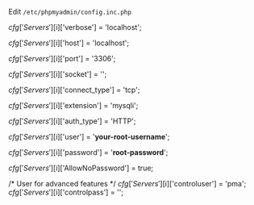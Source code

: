 Edit `/etc/phpmyadmin/config.inc.php`

$cfg['Servers'][$i]['verbose'] = 'localhost';

$cfg['Servers'][$i]['host'] = 'localhost';

$cfg['Servers'][$i]['port'] = '3306';

$cfg['Servers'][$i]['socket'] = '';

$cfg['Servers'][$i]['connect_type'] = 'tcp';

$cfg['Servers'][$i]['extension'] = 'mysqli';

$cfg['Servers'][$i]['auth_type'] = 'HTTP';

$cfg['Servers'][$i]['user'] = '**your-root-username**';

$cfg['Servers'][$i]['password'] = '**root-password**';

$cfg['Servers'][$i]['AllowNoPassword'] = true;

/* User for advanced features */
$cfg['Servers'][$i]['controluser'] = 'pma';
$cfg['Servers'][$i]['controlpass'] = '';
